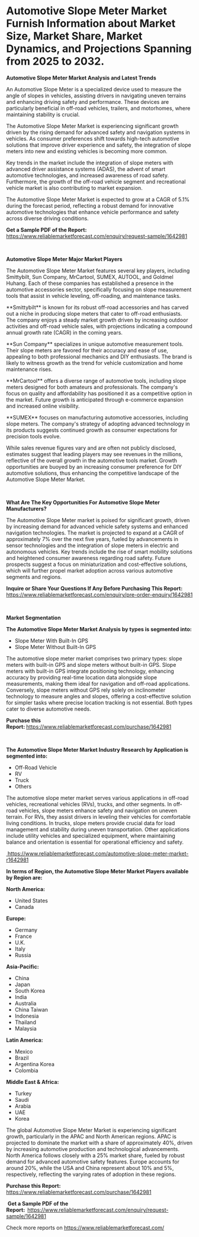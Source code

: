 <p><h1>Automotive Slope Meter Market Furnish Information about Market Size, Market Share, Market Dynamics, and Projections Spanning from 2025 to 2032.</h1></p><p><strong>Automotive Slope Meter Market Analysis and Latest Trends</strong></p>
<p><p>An Automotive Slope Meter is a specialized device used to measure the angle of slopes in vehicles, assisting drivers in navigating uneven terrains and enhancing driving safety and performance. These devices are particularly beneficial in off-road vehicles, trailers, and motorhomes, where maintaining stability is crucial. </p><p>The Automotive Slope Meter Market is experiencing significant growth driven by the rising demand for advanced safety and navigation systems in vehicles. As consumer preferences shift towards high-tech automotive solutions that improve driver experience and safety, the integration of slope meters into new and existing vehicles is becoming more common. </p><p>Key trends in the market include the integration of slope meters with advanced driver assistance systems (ADAS), the advent of smart automotive technologies, and increased awareness of road safety. Furthermore, the growth of the off-road vehicle segment and recreational vehicle market is also contributing to market expansion. </p><p>The Automotive Slope Meter Market is expected to grow at a CAGR of 5.1% during the forecast period, reflecting a robust demand for innovative automotive technologies that enhance vehicle performance and safety across diverse driving conditions.</p></p>
<p><strong>Get a Sample PDF of the Report:&nbsp;</strong> <a href="https://www.reliablemarketforecast.com/enquiry/request-sample/1642981?utm_campaign=2397&utm_medium=2&utm_source=Github&utm_content=ia&utm_term=28032025&utm_id=automotive-slope-meter">https://www.reliablemarketforecast.com/enquiry/request-sample/1642981</a></p>
<p>&nbsp;</p>
<p><strong>Automotive Slope Meter Major Market Players</strong></p>
<p><p>The Automotive Slope Meter Market features several key players, including Smittybilt, Sun Company, MrCartool, SUMEX, AUTOOL, and Goldmel Huhang. Each of these companies has established a presence in the automotive accessories sector, specifically focusing on slope measurement tools that assist in vehicle leveling, off-roading, and maintenance tasks.</p><p>**Smittybilt** is known for its robust off-road accessories and has carved out a niche in producing slope meters that cater to off-road enthusiasts. The company enjoys a steady market growth driven by increasing outdoor activities and off-road vehicle sales, with projections indicating a compound annual growth rate (CAGR) in the coming years.</p><p>**Sun Company** specializes in unique automotive measurement tools. Their slope meters are favored for their accuracy and ease of use, appealing to both professional mechanics and DIY enthusiasts. The brand is likely to witness growth as the trend for vehicle customization and home maintenance rises.</p><p>**MrCartool** offers a diverse range of automotive tools, including slope meters designed for both amateurs and professionals. The company's focus on quality and affordability has positioned it as a competitive option in the market. Future growth is anticipated through e-commerce expansion and increased online visibility.</p><p>**SUMEX** focuses on manufacturing automotive accessories, including slope meters. The company's strategy of adopting advanced technology in its products suggests continued growth as consumer expectations for precision tools evolve.  </p><p>While sales revenue figures vary and are often not publicly disclosed, estimates suggest that leading players may see revenues in the millions, reflective of the overall growth in the automotive tools market. Growth opportunities are buoyed by an increasing consumer preference for DIY automotive solutions, thus enhancing the competitive landscape of the Automotive Slope Meter Market.</p></p>
<p>&nbsp;</p>
<p><strong>What Are The Key Opportunities For Automotive Slope Meter Manufacturers?</strong></p>
<p><p>The Automotive Slope Meter market is poised for significant growth, driven by increasing demand for advanced vehicle safety systems and enhanced navigation technologies. The market is projected to expand at a CAGR of approximately 7% over the next five years, fueled by advancements in sensor technologies and the integration of slope meters in electric and autonomous vehicles. Key trends include the rise of smart mobility solutions and heightened consumer awareness regarding road safety. Future prospects suggest a focus on miniaturization and cost-effective solutions, which will further propel market adoption across various automotive segments and regions.</p></p>
<p><strong>Inquire or Share Your Questions If Any Before Purchasing This Report:</strong> <a href="https://www.reliablemarketforecast.com/enquiry/pre-order-enquiry/1642981?utm_campaign=2397&utm_medium=2&utm_source=Github&utm_content=ia&utm_term=28032025&utm_id=automotive-slope-meter">https://www.reliablemarketforecast.com/enquiry/pre-order-enquiry/1642981</a></p>
<p>&nbsp;</p>
<p><strong>Market Segmentation</strong></p>
<p><strong>The Automotive Slope Meter Market Analysis by types is segmented into:</strong></p>
<p><ul><li>Slope Meter With Built-In GPS</li><li>Slope Meter Without Built-In GPS</li></ul></p>
<p><p>The automotive slope meter market comprises two primary types: slope meters with built-in GPS and slope meters without built-in GPS. Slope meters with built-in GPS integrate positioning technology, enhancing accuracy by providing real-time location data alongside slope measurements, making them ideal for navigation and off-road applications. Conversely, slope meters without GPS rely solely on inclinometer technology to measure angles and slopes, offering a cost-effective solution for simpler tasks where precise location tracking is not essential. Both types cater to diverse automotive needs.</p></p>
<p><strong>Purchase this Report:&nbsp;</strong><a href="https://www.reliablemarketforecast.com/purchase/1642981?utm_campaign=2397&utm_medium=2&utm_source=Github&utm_content=ia&utm_term=28032025&utm_id=automotive-slope-meter">https://www.reliablemarketforecast.com/purchase/1642981</a></p>
<p>&nbsp;</p>
<p><strong>The Automotive Slope Meter Market Industry Research by Application is segmented into:</strong></p>
<p><ul><li>Off-Road Vehicle</li><li>RV</li><li>Truck</li><li>Others</li></ul></p>
<p><p>The automotive slope meter market serves various applications in off-road vehicles, recreational vehicles (RVs), trucks, and other segments. In off-road vehicles, slope meters enhance safety and navigation on uneven terrain. For RVs, they assist drivers in leveling their vehicles for comfortable living conditions. In trucks, slope meters provide crucial data for load management and stability during uneven transportation. Other applications include utility vehicles and specialized equipment, where maintaining balance and orientation is essential for operational efficiency and safety.</p></p>
<p><a href="https://www.reliablemarketforecast.com/automotive-slope-meter-market-r1642981?utm_campaign=2397&utm_medium=2&utm_source=Github&utm_content=ia&utm_term=28032025&utm_id=automotive-slope-meter">&nbsp;https://www.reliablemarketforecast.com/automotive-slope-meter-market-r1642981</a></p>
<p><strong>In terms of Region, the Automotive Slope Meter Market Players available by Region are:</strong></p>
<p>
    <p> <strong> North America: </strong>
        <ul>
            <li>United States</li>
            <li>Canada</li>
        </ul>
        </p> 
    <p> <strong> Europe: </strong>
        <ul>
            <li>Germany</li>
            <li>France</li>
            <li>U.K.</li>
            <li>Italy</li>
            <li>Russia</li>
        </ul>
        </p> 
    <p> <strong> Asia-Pacific: </strong>
        <ul>
            <li>China</li>
            <li>Japan</li>
            <li>South Korea</li>
            <li>India</li>
            <li>Australia</li>
            <li>China Taiwan</li>
            <li>Indonesia</li>
            <li>Thailand</li>
            <li>Malaysia</li>
        </ul>
        </p> 
    <p> <strong> Latin America: </strong>
        <ul>
            <li>Mexico</li>
            <li>Brazil</li>
            <li>Argentina Korea</li>
            <li>Colombia</li>
        </ul>
        </p> 
    <p> <strong> Middle East & Africa: </strong>
        <ul>
            <li>Turkey</li>
            <li>Saudi</li>
            <li>Arabia</li>
            <li>UAE</li>
            <li>Korea</li>
        </ul>
    </p>
    </p>
<p><p>The global Automotive Slope Meter Market is experiencing significant growth, particularly in the APAC and North American regions. APAC is projected to dominate the market with a share of approximately 40%, driven by increasing automotive production and technological advancements. North America follows closely with a 25% market share, fueled by robust demand for advanced automotive safety features. Europe accounts for around 20%, while the USA and China represent about 10% and 5%, respectively, reflecting the varying rates of adoption in these regions.</p></p>
<p><strong>Purchase this Report: </strong><a href="https://www.reliablemarketforecast.com/purchase/1642981?utm_campaign=2397&utm_medium=2&utm_source=Github&utm_content=ia&utm_term=28032025&utm_id=automotive-slope-meter">https://www.reliablemarketforecast.com/purchase/1642981</a></p>
<p>&nbsp;<strong>Get a Sample PDF of the Report:&nbsp;&nbsp;</strong><a href="https://www.reliablemarketforecast.com/enquiry/request-sample/1642981?utm_campaign=2397&utm_medium=2&utm_source=Github&utm_content=ia&utm_term=28032025&utm_id=automotive-slope-meter">https://www.reliablemarketforecast.com/enquiry/request-sample/1642981</a></p>
<p><strong></strong></p>
<p>Check more reports on <a href="https://www.reliablemarketforecast.com/?utm_campaign=2397&utm_medium=2&utm_source=Github&utm_content=ia&utm_term=28032025&utm_id=automotive-slope-meter">https://www.reliablemarketforecast.com/</a></p>